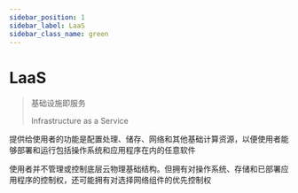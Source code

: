 ```yaml
---
sidebar_position: 1
sidebar_label: LaaS
sidebar_class_name: green
---
```


# LaaS

> 基础设施即服务
>
> Infrastructure as a Service

提供给使用者的功能是配置处理、储存、网络和其他基础计算资源，以便使用者能够部署和运行包括操作系统和应用程序在内的任意软件

使用者并不管理或控制底层云物理基础结构。但拥有对操作系统、存储和已部署应用程序的控制权，还可能拥有对选择网络组件的优先控制权
